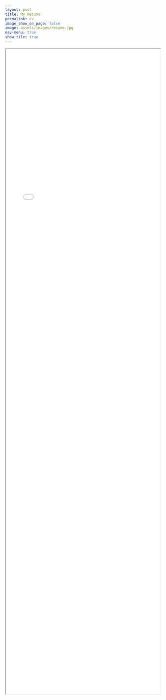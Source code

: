 ```yaml
---
layout: post
title: My Resume
permalink: cv
image_show_on_page: false
image: assets/images/resume.jpg
nav-menu: true
show_tile: true
---
```

<iframe src="{{ site.url }}/assets/files/cv.pdf" width="100%" height="2100px"> </iframe>
